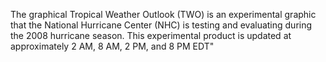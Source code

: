The graphical Tropical Weather Outlook (TWO) is an experimental graphic that the National Hurricane Center (NHC) is testing and evaluating during the 2008 hurricane season. This experimental product is updated at approximately 2 AM, 8 AM, 2 PM, and 8 PM EDT"